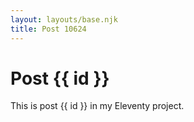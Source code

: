 ```yaml
---
layout: layouts/base.njk
title: Post 10624
---
```


# Post {{ id }}

This is post {{ id }} in my Eleventy project.
